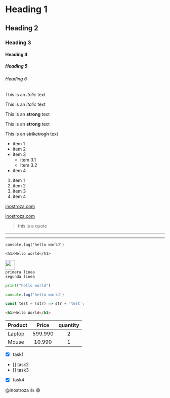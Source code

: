 <!-- encabezados -->
# Heading 1
## Heading 2
### Heading 3
#### Heading 4
##### Heading 5
###### Heading 6

<!-- line breaks -->
<!-- ENTER -->

<!-- Italics -->
This is an *italic* text

This is an _italic_ text

<!-- Strongs -->
This is an **strong** text

This is an __strong__ text

<!-- StrikeTrough -->
This is an ~~striketrogh~~ text



<!-- UL -->
* item 1
* item 2
* item 3
    * item 3.1
    * item 3.2    
* item 4

<!-- OL -->
1. item 1
1. item 2
1. item 3
1. item 4

<!-- Links -->
[inostroza.com](https://github.com/inosttroza)

[inostroza.com](https://github.com/inosttroza "tooltip personalizado")

<!-- Blockquote -->
> this is a quote

<!-- Linea Horizontal -->
___
---

<!-- código en línea -->
`console.log('hello world')`

`<h1>Hello world</h1>`


<!-- IMAGES -->
[<img align="left" src="https://cdn-icons-png.flaticon.com/512/174/174857.png" width="30" height="30"/>](https://www.linkedin.com/in/pablo-inostroza-858a0212b/)
</br>

```
primera linea
segunda linea
```

```python
print("hello world")
```

```javascript
console.log('hello world')

const test = (str) => str + 'test';
```

```html
<h1>Hello World</h1>
```

<!-- TABLES -->
| Product       | Price         |quantity   |
| ------------- |:-------------:| :--------:|
| Laptop        | 599.990       | 2         |
| Mouse         | 10.990        | 1         |


<!-- lista jerarquia -->
* [x] task1
* [] task2
* [] task3
* [x] task4

<!-- emoticon -->
@inostroza :+1: :smile:
